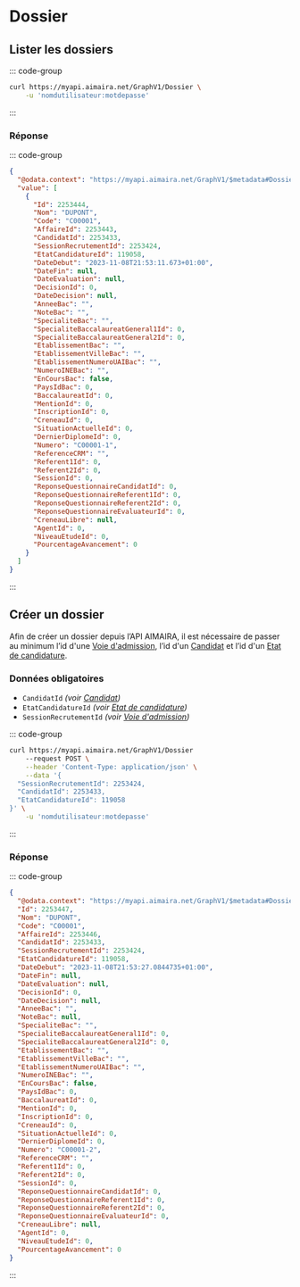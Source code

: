 # Dossier

## Lister les dossiers

::: code-group

```bash [cURL]
curl https://myapi.aimaira.net/GraphV1/Dossier \
    -u 'nomdutilisateur:motdepasse'
```

:::

### Réponse

::: code-group

```json [JSON]
{
  "@odata.context": "https://myapi.aimaira.net/GraphV1/$metadata#Dossier",
  "value": [
    {
      "Id": 2253444,
      "Nom": "DUPONT",
      "Code": "C00001",
      "AffaireId": 2253443,
      "CandidatId": 2253433,
      "SessionRecrutementId": 2253424,
      "EtatCandidatureId": 119058,
      "DateDebut": "2023-11-08T21:53:11.673+01:00",
      "DateFin": null,
      "DateEvaluation": null,
      "DecisionId": 0,
      "DateDecision": null,
      "AnneeBac": "",
      "NoteBac": "",
      "SpecialiteBac": "",
      "SpecialiteBaccalaureatGeneral1Id": 0,
      "SpecialiteBaccalaureatGeneral2Id": 0,
      "EtablissementBac": "",
      "EtablissementVilleBac": "",
      "EtablissementNumeroUAIBac": "",
      "NumeroINEBac": "",
      "EnCoursBac": false,
      "PaysIdBac": 0,
      "BaccalaureatId": 0,
      "MentionId": 0,
      "InscriptionId": 0,
      "CreneauId": 0,
      "SituationActuelleId": 0,
      "DernierDiplomeId": 0,
      "Numero": "C00001-1",
      "ReferenceCRM": "",
      "Referent1Id": 0,
      "Referent2Id": 0,
      "SessionId": 0,
      "ReponseQuestionnaireCandidatId": 0,
      "ReponseQuestionnaireReferent1Id": 0,
      "ReponseQuestionnaireReferent2Id": 0,
      "ReponseQuestionnaireEvaluateurId": 0,
      "CreneauLibre": null,
      "AgentId": 0,
      "NiveauEtudeId": 0,
      "PourcentageAvancement": 0
    }
  ]
}
```

:::

## Créer un dossier

Afin de créer un dossier depuis l’API AIMAIRA, il est nécessaire de passer au minimum l’id d'une 
[Voie d'admission][voie-d-admission], l’id d'un [Candidat][candidat] et l’id d'un 
[Etat de candidature][etat-de-candidature].

### Données obligatoires

- `CandidatId` *(voir [Candidat][candidat])*
- `EtatCandidatureId` *(voir [Etat de candidature][etat-de-candidature])*
- `SessionRecrutementId` *(voir [Voie d'admission][voie-d-admission])*

::: code-group

```bash [cURL]
curl https://myapi.aimaira.net/GraphV1/Dossier 
    --request POST \
    --header 'Content-Type: application/json' \
    --data '{
  "SessionRecrutementId": 2253424,
  "CandidatId": 2253433,
  "EtatCandidatureId": 119058
}' \
	-u 'nomdutilisateur:motdepasse'
```

:::

### Réponse

::: code-group

```json [JSON]
{
  "@odata.context": "https://myapi.aimaira.net/GraphV1/$metadata#Dossier/$entity",
  "Id": 2253447,
  "Nom": "DUPONT",
  "Code": "C00001",
  "AffaireId": 2253446,
  "CandidatId": 2253433,
  "SessionRecrutementId": 2253424,
  "EtatCandidatureId": 119058,
  "DateDebut": "2023-11-08T21:53:27.0844735+01:00",
  "DateFin": null,
  "DateEvaluation": null,
  "DecisionId": 0,
  "DateDecision": null,
  "AnneeBac": "",
  "NoteBac": null,
  "SpecialiteBac": "",
  "SpecialiteBaccalaureatGeneral1Id": 0,
  "SpecialiteBaccalaureatGeneral2Id": 0,
  "EtablissementBac": "",
  "EtablissementVilleBac": "",
  "EtablissementNumeroUAIBac": "",
  "NumeroINEBac": "",
  "EnCoursBac": false,
  "PaysIdBac": 0,
  "BaccalaureatId": 0,
  "MentionId": 0,
  "InscriptionId": 0,
  "CreneauId": 0,
  "SituationActuelleId": 0,
  "DernierDiplomeId": 0,
  "Numero": "C00001-2",
  "ReferenceCRM": "",
  "Referent1Id": 0,
  "Referent2Id": 0,
  "SessionId": 0,
  "ReponseQuestionnaireCandidatId": 0,
  "ReponseQuestionnaireReferent1Id": 0,
  "ReponseQuestionnaireReferent2Id": 0,
  "ReponseQuestionnaireEvaluateurId": 0,
  "CreneauLibre": null,
  "AgentId": 0,
  "NiveauEtudeId": 0,
  "PourcentageAvancement": 0
}
```

:::

[candidat]: /reference/ressources/admission/candidat
[etat-de-candidature]: /reference/ressources/admission/etat-de-candidature
[voie-d-admission]: /reference/ressources/admission/voie-d-admission
